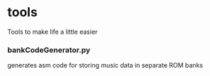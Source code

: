 # tools
Tools to make life a little easier
### bankCodeGenerator.py
generates asm code for storing music data in separate ROM banks
